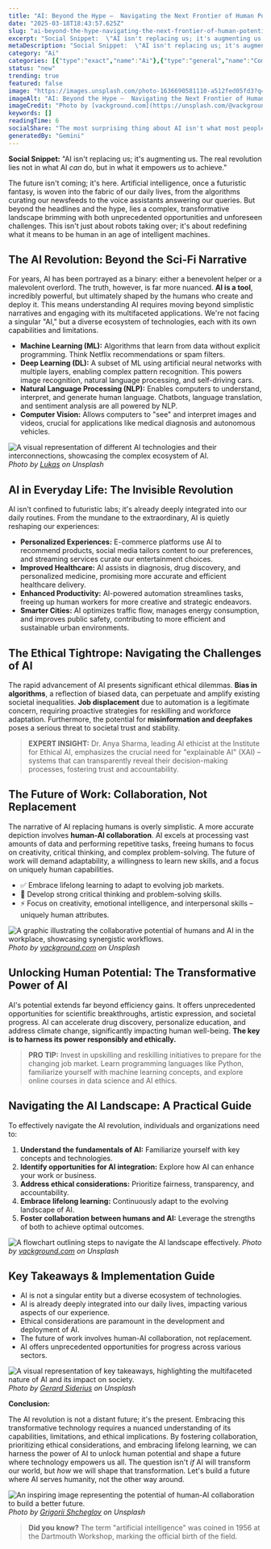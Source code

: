 ```yaml
---
title: "AI: Beyond the Hype –  Navigating the Next Frontier of Human Potential"
date: "2025-03-18T18:43:57.625Z"
slug: "ai-beyond-the-hype-navigating-the-next-frontier-of-human-potential"
excerpt: "Social Snippet:  \"AI isn't replacing us; it's augmenting us. The real revolution lies not in what AI can do, but in what it empowers us to achieve.\""
metaDescription: "Social Snippet:  \"AI isn't replacing us; it's augmenting us. The real revolution lies not in what AI can do, but in what it empowers us to achieve.\"..."
category: "Ai"
categories: [{"type":"exact","name":"Ai"},{"type":"general","name":"Computer Science"},{"type":"medium","name":"Machine Learning"},{"type":"specific","name":"Deep Learning"},{"type":"niche","name":"Neural Networks"}]
status: "new"
trending: true
featured: false
image: "https://images.unsplash.com/photo-1636690581110-a512fed05fd3?q=85&w=1200&fit=max&fm=webp&auto=compress"
imageAlt: "AI: Beyond the Hype –  Navigating the Next Frontier of Human Potential"
imageCredit: "Photo by [vackground.com](https://unsplash.com/@vackground) on Unsplash"
keywords: []
readingTime: 6
socialShare: "The most surprising thing about AI isn't what most people think. Find out what experts really say about this game-changing topic."
generatedBy: "Gemini"
---
```




**Social Snippet:**  "AI isn't replacing us; it's augmenting us. The real revolution lies not in what AI *can* do, but in what it empowers *us* to achieve."

The future isn't coming; it's here.  Artificial intelligence, once a futuristic fantasy, is woven into the fabric of our daily lives, from the algorithms curating our newsfeeds to the voice assistants answering our queries. But beyond the headlines and the hype, lies a complex, transformative landscape brimming with both unprecedented opportunities and unforeseen challenges.  This isn't just about robots taking over; it's about redefining what it means to be human in an age of intelligent machines.

## The AI Revolution: Beyond the Sci-Fi Narrative

For years, AI has been portrayed as a binary: either a benevolent helper or a malevolent overlord.  The truth, however, is far more nuanced.  **AI is a tool**, incredibly powerful, but ultimately shaped by the humans who create and deploy it. This means understanding AI requires moving beyond simplistic narratives and engaging with its multifaceted applications.  We're not facing a singular "AI," but a diverse ecosystem of technologies, each with its own capabilities and limitations.

*   **Machine Learning (ML):** Algorithms that learn from data without explicit programming.  Think Netflix recommendations or spam filters.
*   **Deep Learning (DL):** A subset of ML using artificial neural networks with multiple layers, enabling complex pattern recognition.  This powers image recognition, natural language processing, and self-driving cars.
*   **Natural Language Processing (NLP):**  Enables computers to understand, interpret, and generate human language.  Chatbots, language translation, and sentiment analysis are all powered by NLP.
*   **Computer Vision:** Allows computers to "see" and interpret images and videos, crucial for applications like medical diagnosis and autonomous vehicles.

![A visual representation of different AI technologies and their interconnections, showcasing the complex ecosystem of AI.](https://images.unsplash.com/photo-1525338078858-d762b5e32f2c?q=85&w=1200&fit=max&fm=webp&auto=compress)
*Photo by [Lukas](https://unsplash.com/@hauntedeyes) on Unsplash*

## AI in Everyday Life:  The Invisible Revolution

AI isn't confined to futuristic labs; it's already deeply integrated into our daily routines.  From the mundane to the extraordinary, AI is quietly reshaping our experiences:

*   **Personalized Experiences:**  E-commerce platforms use AI to recommend products, social media tailors content to our preferences, and streaming services curate our entertainment choices.
*   **Improved Healthcare:** AI assists in diagnosis, drug discovery, and personalized medicine, promising more accurate and efficient healthcare delivery.
*   **Enhanced Productivity:** AI-powered automation streamlines tasks, freeing up human workers for more creative and strategic endeavors.
*   **Smarter Cities:** AI optimizes traffic flow, manages energy consumption, and improves public safety, contributing to more efficient and sustainable urban environments.

## The Ethical Tightrope: Navigating the Challenges of AI

The rapid advancement of AI presents significant ethical dilemmas.  **Bias in algorithms**, a reflection of biased data, can perpetuate and amplify existing societal inequalities.  **Job displacement** due to automation is a legitimate concern, requiring proactive strategies for reskilling and workforce adaptation.  Furthermore, the potential for **misinformation and deepfakes** poses a serious threat to societal trust and stability.

> **EXPERT INSIGHT:** Dr. Anya Sharma, leading AI ethicist at the Institute for Ethical AI, emphasizes the crucial need for "explainable AI" (XAI) – systems that can transparently reveal their decision-making processes, fostering trust and accountability.

## The Future of Work: Collaboration, Not Replacement

The narrative of AI replacing humans is overly simplistic. A more accurate depiction involves **human-AI collaboration**.  AI excels at processing vast amounts of data and performing repetitive tasks, freeing humans to focus on creativity, critical thinking, and complex problem-solving.  The future of work will demand adaptability, a willingness to learn new skills, and a focus on uniquely human capabilities.

*   ✅  Embrace lifelong learning to adapt to evolving job markets.
*   🔑  Develop strong critical thinking and problem-solving skills.
*   ⚡  Focus on creativity, emotional intelligence, and interpersonal skills – uniquely human attributes.

![A graphic illustrating the collaborative potential of humans and AI in the workplace, showcasing synergistic workflows.](https://images.unsplash.com/photo-1636690598773-c50645a47aeb?q=85&w=1200&fit=max&fm=webp&auto=compress)
*Photo by [vackground.com](https://unsplash.com/@vackground) on Unsplash*

## Unlocking Human Potential: The Transformative Power of AI

AI's potential extends far beyond efficiency gains. It offers unprecedented opportunities for scientific breakthroughs, artistic expression, and societal progress.  AI can accelerate drug discovery, personalize education, and address climate change, significantly impacting human well-being.  **The key is to harness its power responsibly and ethically.**

> **PRO TIP:**  Invest in upskilling and reskilling initiatives to prepare for the changing job market.  Learn programming languages like Python, familiarize yourself with machine learning concepts, and explore online courses in data science and AI ethics.

## Navigating the AI Landscape: A Practical Guide

To effectively navigate the AI revolution, individuals and organizations need to:

1.  **Understand the fundamentals of AI:** Familiarize yourself with key concepts and technologies.
2.  **Identify opportunities for AI integration:** Explore how AI can enhance your work or business.
3.  **Address ethical considerations:** Prioritize fairness, transparency, and accountability.
4.  **Embrace lifelong learning:** Continuously adapt to the evolving landscape of AI.
5.  **Foster collaboration between humans and AI:** Leverage the strengths of both to achieve optimal outcomes.

![A flowchart outlining steps to navigate the AI landscape effectively.](https://images.unsplash.com/photo-1636690581110-a512fed05fd3?q=85&w=1200&fit=max&fm=webp&auto=compress)
*Photo by [vackground.com](https://unsplash.com/@vackground) on Unsplash*

## Key Takeaways & Implementation Guide

*   AI is not a singular entity but a diverse ecosystem of technologies.
*   AI is already deeply integrated into our daily lives, impacting various aspects of our experience.
*   Ethical considerations are paramount in the development and deployment of AI.
*   The future of work involves human-AI collaboration, not replacement.
*   AI offers unprecedented opportunities for progress across various sectors.

![A visual representation of key takeaways, highlighting the multifaceted nature of AI and its impact on society.](https://images.unsplash.com/photo-1677756119517-756a188d2d94?q=85&w=1200&fit=max&fm=webp&auto=compress)
*Photo by [Gerard Siderius](https://unsplash.com/@siderius_creativ) on Unsplash*

**Conclusion:**

The AI revolution is not a distant future; it's the present.  Embracing this transformative technology requires a nuanced understanding of its capabilities, limitations, and ethical implications.  By fostering collaboration, prioritizing ethical considerations, and embracing lifelong learning, we can harness the power of AI to unlock human potential and shape a future where technology empowers us all.  The question isn't *if* AI will transform our world, but *how* we will shape that transformation.  Let's build a future where AI serves humanity, not the other way around.

![An inspiring image representing the potential of human-AI collaboration to build a better future.](https://images.unsplash.com/photo-1676411237170-ddca6e4c158a?q=85&w=1200&fit=max&fm=webp&auto=compress)
*Photo by [Grigorii Shcheglov](https://unsplash.com/@scheglovgr) on Unsplash*

> **Did you know?** The term "artificial intelligence" was coined in 1956 at the Dartmouth Workshop, marking the official birth of the field.



<div class="reading-progress-container">
  <div id="reading-progress" class="reading-progress"></div>
</div>
